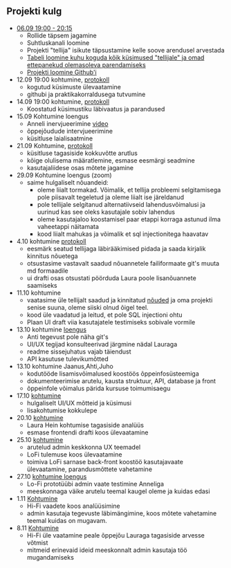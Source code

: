 ## Projekti kulg

- [06.09 19:00 - 20:15](https://github.com/tluhk/rif20-valikpraktika-2/blob/master/kohtumiste_protokollid/06.09.2022.pdf)
  - Rollide täpsem jagamine
  - Suhtluskanali loomine
  - Projekti "tellija" isikute täpsustamine kelle soove arendusel arvestada
  - [Tabeli loomine kuhu koguda kõik küsimused "tellijale" ja omad ettepanekud olemasoleva parendamiseks](https://docs.google.com/spreadsheets/d/1iu_A5qDSvRVErqqxKL6EWfPgrbVniS1c9DoyftWvWDA/edit?usp=sharing)
  - [Projekti loomine Github'i](https://github.com/orgs/tluhk/projects/8)
- 12.09 19:00 kohtumine, [protokoll](https://github.com/tluhk/rif20-valikpraktika-2/blob/master/kohtumiste_protokollid/12.09.2022.pdf)
  - kogutud küsimuste ülevaatamine
  - githubi ja praktikakorraldusega tutvumine
- 14.09 19:00 kohtumine, [protokoll](https://github.com/tluhk/rif20-valikpraktika-2/blob/master/kohtumiste_protokollid/14.09.2022.md)
  - Koostatud küsimustiku läbivaatus ja parandused
- 15.09 Kohtumine loengus
  - Anneli inervjueerimine [video](https://www.dropbox.com/s/avor6ugwucrtcjj/VID_20220915_152207.mp4?dl=0)
  - õppejõudude intervjueerimine
  - küsitluse laialisaatmine
- 21.09 Kohtumine, [protokoll](https://github.com/tluhk/rif20-valikpraktika-2/blob/master/kohtumiste_protokollid/21.09.2022.md) 
  - küsitluse tagasiside kokkuvõtte arutlus
  - kõige olulisema määratlemine, esmase eesmärgi seadmine
  - kasutajaliidese osas mõtete jagamine
- 29.09 Kohtumine loengus (zoom)
  - saime hulgaliselt nõuandeid:
    -  oleme liialt tormakad. Võimalik, et tellija probleemi selgitamisega pole piisavalt tegeletud ja oleme liialt ise järeldanud 
    -  pole tellijale selgitanud alternatiivseid lahendusvõimalusi ja uurinud kas see oleks kasutajale sobiv lahendus
    -  oleme kasutajaloo koostamisel paar etappi korraga astunud ilma vaheetappi näitamata
    -  kood liialt mahukas ja võimalik et sql injectionitega haavatav
- 4.10 kohtumine [protokoll](https://github.com/tluhk/rif20-valikpraktika-2/blob/master/kohtumiste_protokollid/04.10.2022.md)
  - eesmärk seatud tellijaga läbirääkimised pidada ja saada kirjalik kinnitus nõuetega
  - otsustasime vastavalt saadud nõuannetele failiformaate git's muuta md formaadile
  - ui drafti osas otsustati pöörduda Laura poole lisanõuannete saamiseks    
- 11.10 kohtumine
  - vaatasime üle tellijalt saadud ja kinnitatud [nõuded](https://github.com/tluhk/rif20-valikpraktika-2/blob/master/project-docs/tellija_nouded.md) ja oma projekti senise suuna, oleme siiski olnud õigel teel.
  - kood üle vaadatud ja leitud, et pole SQL injectioni ohtu
  - Plaan UI draft viia kasutajatele testimiseks sobivale vormile
- 13.10 kohtumine [loengus](https://github.com/tluhk/rif20-valikpraktika-2/issues/11#issue-1407942725)
  - Anti tegevust pole näha git's
  - UI/UX tegijad konsulteerivad järgmine nädal Lauraga
  - readme sissejuhatus vajab täiendust
  - API kasutuse tulevikumõtted 
- 13.10 kohtumine Jaanus,Ahti,Juho
  - kodutööde lisamisvõimalused koostöös õppeinfosüsteemiga
  - dokumenteerimise arutelu, kausta struktuur, API, database ja front 
  - õppeinfole võimalus pärida kursuse toimumisaegu  
- 17.10 [kohtumine](https://github.com/tluhk/rif20-valikpraktika-2/blob/a0a4b6e87ad9b9c6ad9f6b782683790e238a2e9b/kohtumiste_protokollid/17.10.2022.md)
  - hulgaliselt UI/UX mõtteid ja küsimusi
  - lisakohtumise kokkulepe
- 20.10 [kohtumine](https://github.com/tluhk/rif20-valikpraktika-2/blob/a0a4b6e87ad9b9c6ad9f6b782683790e238a2e9b/kohtumiste_protokollid/20.10.2022.md)
  - Laura Hein kohtumise tagasiside analüüs
  - esmase frontendi drafti koos ülevaatamine 
- 25.10 [kohtumine](https://github.com/tluhk/rif20-valikpraktika-2/blob/a0a4b6e87ad9b9c6ad9f6b782683790e238a2e9b/kohtumiste_protokollid/25.10.2022.md)
  - arutelud admin keskkonna UX teemadel
  - LoFi tulemuse koos ülevaatamine
  - toimiva LoFi sarnase  back-front koostöö kasutajavaate ülevaatamine, parandusmõttete vahetamine
- 27.10 [kohtumine loengus](https://github.com/tluhk/rif20-valikpraktika-2/commit/49887b6098f5b324fc6bd3699a01ea9f94004323)
  - Lo-Fi prototüübi admin vaate testimine Anneliga
  - meeskonnaga väike arutelu teemal kaugel oleme ja kuidas edasi
- 1.11 [Kohtumine](https://github.com/tluhk/rif20-valikpraktika-2/blob/master/kohtumiste_protokollid/01.11.2022.md)
  - Hi-Fi vaadete koos analüüsimine
  - admin kasutaja tegevuste läbimängimine, koos mõtete vahetamine teemal kuidas on mugavam.  
- 8.11 [Kohtumine](https://github.com/tluhk/rif20-valikpraktika-2/blob/master/kohtumiste_protokollid/08.11.2022.md)
  - Hi-Fi üle vaatamine peale õppejõu Lauraga tagasiside arvesse võtmist
  - mitmeid erinevaid ideid meeskonnalt admin kasutaja töö mugandamiseks
   

